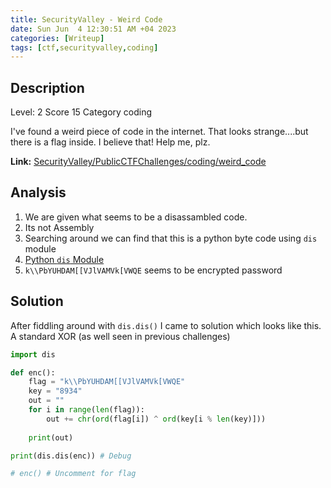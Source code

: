 ```yaml
---
title: SecurityValley - Weird Code
date: Sun Jun  4 12:30:51 AM +04 2023
categories: [Writeup]
tags: [ctf,securityvalley,coding]
---
```


## Description 

Level: 2 Score 15 Category coding

I've found a weird piece of code in the internet. That looks strange....but there is a flag inside. I believe that! Help me, plz.

**Link:** [SecurityValley/PublicCTFChallenges/coding/weird_code](https://github.com/SecurityValley/PublicCTFChallenges/tree/master/coding/weird_code)

## Analysis

1. We are given what seems to be a disassambled code.
2. Its not Assembly
3. Searching around we can find that this is a python byte code using `dis` module
4. [Python `dis` Module](https://docs.python.org/3/library/dis.html)
5. `k\\PbYUHDAM[[VJlVAMVk[VWQE` seems to be encrypted password

## Solution

After fiddling around with `dis.dis()` I came to solution which looks like this. A standard XOR (as well seen in previous challenges)
```py
import dis

def enc():
    flag = "k\\PbYUHDAM[[VJlVAMVk[VWQE"
    key = "8934"
    out = ""
    for i in range(len(flag)):
        out += chr(ord(flag[i]) ^ ord(key[i % len(key)]))
    
    print(out)

print(dis.dis(enc)) # Debug

# enc() # Uncomment for flag
```
